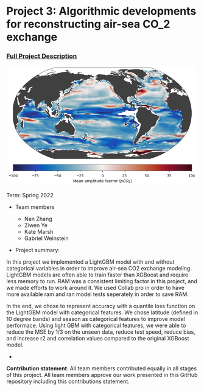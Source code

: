 # Project 3: Algorithmic developments for reconstructing air-sea CO_2 exchange

### [Full Project Description](doc/project3_desc.md)

<img src="figs/title.png" alt="General Lake Model" width="500"/>

Term: Spring 2022

+ Team members
	+ Nan Zhang
	+ Ziwen Ye
	+ Kate Marsh
	+ Gabriel Weinstein


+ Project summary: 

In this project we implemented a LightGBM model with and without categorical variables in order to improve air-sea CO2 exchange modeling. LightGBM models are often able to train faster than XGBoost and require less memory to run. RAM was a consistent limiting factor in this project, and we made efforts to work around it. We used Collab pro in order to have more available ram and ran model tests seperately in order to save RAM.

In the end, we chose to represent accuracy with a quantile loss function on the LightGBM model with categorical features. We chose latitude (defined in 10 degree bands) and season as categorical features to improve model performace. Using light GBM with categorical features, we were able to reduce the MSE by 1/3 on the unseen data, reduce test speed, reduce bias, and increase r2 and correlation values compared to the original XGBoost model.

+ 	
**Contribution statement**: All team members contributed equally in all stages of this project. All team members approve our work presented in this GitHub repository including this contributions statement. 
